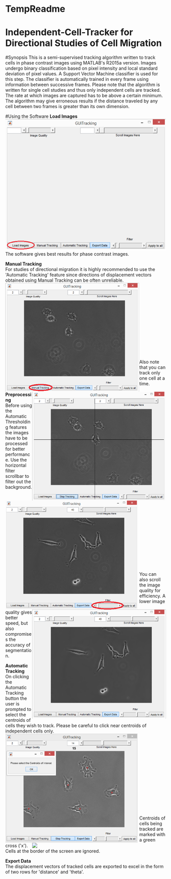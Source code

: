 # TempReadme
# Independent-Cell-Tracker for Directional Studies of Cell Migration
#Synopsis
This is a semi-supervised tracking algorithm written to track cells in phase contrast images using MATLAB's R2015a version. Images undergo binary classification based on pixel intensity and local standard deviation of pixel values. A Support Vector Machine classifier is used for this step. The classifier is automatically trained in every frame using information between successive frames. 
Please note that the algorithm is written for single cell studies and thus only independent cells are tracked. The rate at which images are captured has to be above a certain minimum. The algorithm may give erroneous results if the distance traveled by any cell between two frames is greater than its own dimension. 

#Using the Software
**Load Images**<br/>
![alt tag](https://github.com/AniketRavan/TempReadme/blob/master/Load.png)<br/>
The software gives best results for phase contrast images.<br/>

**Manual Tracking**<br/>
For studies of directional migration it is highly recommended to use the 'Automatic Tracking' feature since directions of displacement vectors obtained using Manual Tracking can be often unreliable.<br/>
<img src="https://github.com/AniketRavan/TempReadme/blob/master/ManualTracking1.png" width="420" align="left"/>
<img src="https://github.com/AniketRavan/TempReadme/blob/master/ManualTracking2.png" width="420" align="right"/>
<br/> <br/> <br/> <br/> <br/> <br/> <br/> <br/> <br/> <br/> <br/> <br/> <br/> <br/>
Also note that you can track only one cell at a time.
<br/>

**Preprocessing**<br/>
Before using the Automatic Thresholding features the images have to be processed for better performance. Use the horizontal filter scrollbar to filter out the background. <br/>
<img src="https://github.com/AniketRavan/TempReadme/blob/master/Filter1.png" width="420" align="left">
<img src="https://github.com/AniketRavan/TempReadme/blob/master/Filter2.png" width="420" align="right">
<br/> <br/> <br/> <br/> <br/> <br/> <br/> <br/> <br/> <br/> <br/> <br/> <br/> <br/>
You can also scroll the image quality for efficiency. A lower image quality gives better speed, but also compromises the accuracy of segmentation.

**Automatic Tracking** <br/>
On clicking the Automatic Tracking button the user is prompted to select the centroids of cells they wish to track. Please be careful to click near centroids of independent cells only.<br/>
<img src="https://github.com/AniketRavan/TempReadme/blob/master/Automatic1.png" width="420" align="left">
<img src="https://github.com/AniketRavan/TempReadme/blob/master/Images/Automatic2.png" width="420" align="right">
<br/> <br/> <br/> <br/> <br/> <br/> <br/> <br/><br/> <br/><br/><br/><br/> <br/> <br/>
Centroids of cells being tracked are marked with a green cross ('x'). Cells at the border of the screen are ignored. 

**Export Data** <br/>
The displacement vectors of tracked cells are exported to excel in the form of two rows for 'distance' and 'theta'.
